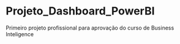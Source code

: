 # Projeto_Dashboard_PowerBI
Primeiro projeto profissional para aprovação do curso de Business Inteligence
